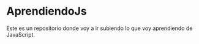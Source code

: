 # AprendiendoJs
Este es un repositorio donde voy a ir subiendo lo que voy aprendiendo de JavaScript.
